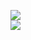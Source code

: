 [![](https://img.shields.io/badge/Made%20With-Github%20Spray-lightgrey.svg?style=for-the-badge&logo=github)](https://github.com/Annihil/github-spray#8399)  
[![](https://i.imgur.com/2DrTn0Z.gif)](https://github.com/Annihil/github-spray)